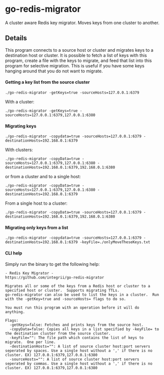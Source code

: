 # go-redis-migrator
A cluster aware Redis key migrator.  Moves keys from one cluster to another.

## Details
This program connects to a source host or cluster and migrates keys to a destination host or cluster.  It is possible to fetch a list of keys with this program, create a file with the keys to migrate, and feed that list into this program for selective migration.  This is useful if you have some keys hanging around that you do not want to migrate.

#### Getting a key list from the source cluster
`./go-redis-migrator -getKeys=true -sourceHosts=127.0.0.1:6379`

With a cluster:

`./go-redis-migrator -getKeys=true -sourceHosts=127.0.0.1:6379,127.0.0.1:6380`

#### Migrating keys 
`./go-redis-migrator -copydata=true -sourceHosts=127.0.0.1:6379 -destinationHosts=192.168.0.1:6379`

With clusters:

`./go-redis-migrator -copyData=true -sourceHosts=127.0.0.1:6379,127.0.0.1:6380 -destinationHosts=192.168.0.1:6379,192.168.0.1:6380`

or from a cluster and to a single host:

`./go-redis-migrator -copyData=true -sourceHosts=127.0.0.1:6379,127.0.0.1:6380 -destinationHosts=192.168.0.1:6379`

From a single host to a cluster:

`./go-redis-migrator -copyData=true -sourceHosts=127.0.0.1:6379 -destinationHosts=192.168.0.1:6379,192.168.0.1:6380`

#### Migrating only keys from a list
`./go-redis-migrator -copydata=true -sourceHosts=127.0.0.1:6379 -destinationHosts=192.168.0.1:6379 -keyFile=./onlyMoveTheseKeys.txt`


#### CLI help
Simply run the binary to get the following help:
```
- Redis Key Migrator - 
https://github.com/integrii/go-redis-migrator

Migrates all or some of the keys from a Redis host or cluster to a specified host or cluster.  Supports migrating TTLs.
go-redis-migrator can also be used to list the keys in a cluster.  Run with the -getKey=true and -sourceHosts= flags to do so.

You must run this program with an operation before it will do anything.

Flags:
  -getKeys=false: Fetches and prints keys from the source host.
  -copyData=false: Copies all keys in a list specified by -keyFile= to the destination cluster from the source cluster.
  -keyFile="": The file path which contains the list of keys to migrate.  One per line.
  -destinationHosts="": A list of source cluster host:port servers seperated by spaces. Use a single host without a ',' if there is no cluster. EX) 127.0.0.1:6379,127.0.0.1:6380
  -sourceHosts="": A list of source cluster host:port servers seperated by commas. Use a single host without a ',' if there is no cluster. EX) 127.0.0.1:6379,127.0.0.1:6380
```
